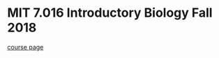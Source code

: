 # MIT 7.016 Introductory Biology Fall 2018

[course page]("https://ocw.mit.edu/courses/7-016-introductory-biology-fall-2018/")